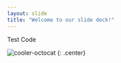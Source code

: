 ```yaml
---
layout: slide
title: "Welcome to our slide deck!"
---
```


Test Code

![cooler-octocat](https://octodex.github.com/images/twenty-percent-cooler-octocat.png)
{: .center}
